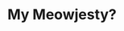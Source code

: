 ---
pid: lle34
title: My Meowjesty?
location_transcription: Love Park
coordinates: 
zipcode: NJ08054
gen_neighborhood: 
neighborhood: 
outside_phl: Mt Laurel Township NJ
age: '10'
age_range: 6-13
instagram: 
image_file_name: lle_34.jpg
proposal_transcription: 
topic: Animals
topic_summary: '0'
type: Other No Form
keywords_other: 
credit: Sam P
image_labels: 
twitter: 
facebook: 
permalink: "/monuments/lle34/"
layout: item-page
---